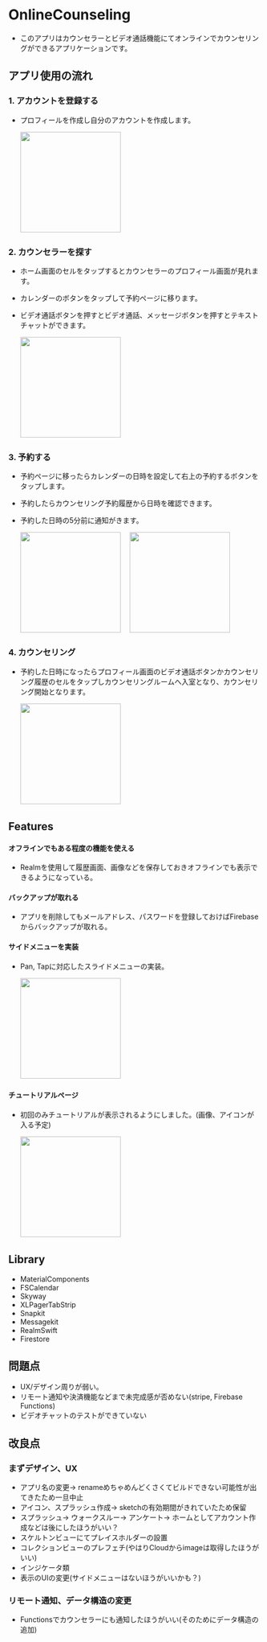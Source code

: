 # OnlineCounseling
* このアプリはカウンセラーとビデオ通話機能にてオンラインでカウンセリングができるアプリケーションです。


## アプリ使用の流れ

### 1. アカウントを登録する
* プロフィールを作成し自分のアカウントを作成します。
  
  <img src="https://user-images.githubusercontent.com/51669998/84586805-5b927700-ae55-11ea-9030-0ea32b88f83e.gif" width="200px">&emsp;

### 2. カウンセラーを探す
* ホーム画面のセルをタップするとカウンセラーのプロフィール画面が見れます。
* カレンダーのボタンをタップして予約ページに移ります。
* ビデオ通話ボタンを押すとビデオ通話、メッセージボタンを押すとテキストチャットができます。
  
  <img src="https://user-images.githubusercontent.com/51669998/84588895-1165c180-ae66-11ea-9a86-edc520a43d09.gif" width="200px">&emsp;

### 3. 予約する
* 予約ページに移ったらカレンダーの日時を設定して右上の予約するボタンをタップします。
* 予約したらカウンセリング予約履歴から日時を確認できます。
* 予約した日時の5分前に通知がきます。
  
  <img src="https://user-images.githubusercontent.com/51669998/84589049-09f2e800-ae67-11ea-9ec3-b10e5ce076fc.gif" width="200px">&emsp;
  <img src="https://user-images.githubusercontent.com/51669998/84589334-bb464d80-ae68-11ea-9253-70793b9b0dfc.gif" width="200px">&emsp;

### 4. カウンセリング
* 予約した日時になったらプロフィール画面のビデオ通話ボタンかカウンセリング履歴のセルをタップしカウンセリングルームへ入室となり、カウンセリング開始となります。
  
  <img src="https://user-images.githubusercontent.com/51669998/84589401-33ad0e80-ae69-11ea-8ca4-a7ad95489b69.gif" width="200px">&emsp;


## Features

#### オフラインでもある程度の機能を使える
* Realmを使用して履歴画面、画像などを保存しておきオフラインでも表示できるようになっている。

#### バックアップが取れる
* アプリを削除してもメールアドレス、パスワードを登録しておけばFirebaseからバックアップが取れる。

#### サイドメニューを実装
* Pan, Tapに対応したスライドメニューの実装。
  
  <img src="https://user-images.githubusercontent.com/51669998/84589528-0c0a7600-ae6a-11ea-8e97-01d29c430c13.gif" width="200px">&emsp;
  
#### チュートリアルページ
* 初回のみチュートリアルが表示されるようにしました。(画像、アイコンが入る予定)
  
  <img src="https://user-images.githubusercontent.com/51669998/84589791-1168c000-ae6c-11ea-8ba9-ee1651cfbc58.gif" width="200px">&emsp;


## Library
* MaterialComponents
* FSCalendar
* Skyway
* XLPagerTabStrip
* Snapkit
* Messagekit
* RealmSwift
* Firestore
  
  
## 問題点
* UX/デザイン周りが弱い。
* リモート通知や決済機能などまで未完成感が否めない(stripe, Firebase Functions)
* ビデオチャットのテストができていない

## 改良点
### まずデザイン、UX
* アプリ名の変更→ renameめちゃめんどくさくてビルドできない可能性が出てきたため一旦中止
* アイコン、スプラッシュ作成→ sketchの有効期間がきれていたため保留
* スプラッシュ→ ウォークスルー→ アンケート→ ホームとしてアカウント作成などは後にしたほうがいい？
* スケルトンビューにてプレイスホルダーの設置
* コレクションビューのプレフェチ(やはりCloudからimageは取得したほうがいい)
* インジケータ類
* 表示のUIの変更(サイドメニューはないほうがいいかも？)

### リモート通知、データ構造の変更
* Functionsでカウンセラーにも通知したほうがいい(そのためにデータ構造の追加)





